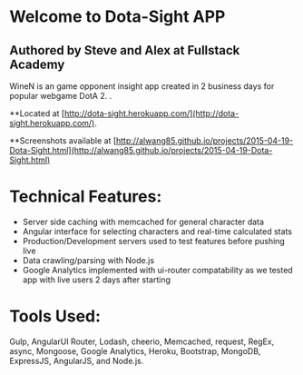 Welcome to Dota-Sight APP
==============

Authored by Steve and Alex at Fullstack Academy
--------------

WineN is an game opponent insight app created in 2 business days for popular webgame DotA 2. .

**Located at [http://dota-sight.herokuapp.com/](http://dota-sight.herokuapp.com/).

**Screenshots available at [http://alwang85.github.io/projects/2015-04-19-Dota-Sight.html](http://alwang85.github.io/projects/2015-04-19-Dota-Sight.html)

# Technical Features:
- Server side caching with memcached for general character data
- Angular interface for selecting characters and real-time calculated stats
- Production/Development servers used to test features before pushing live
- Data crawling/parsing with Node.js
- Google Analytics implemented with ui-router compatability as we tested app with live users 2 days after starting

# Tools Used:
Gulp, AngularUI Router, Lodash, cheerio, Memcached, request, RegEx, async, Mongoose, Google Analytics, Heroku, Bootstrap, MongoDB, ExpressJS, AngularJS, and Node.js.